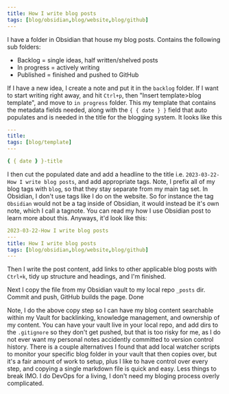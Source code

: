 ```yaml
---
title: How I write blog posts
tags: [blog/obsidian,blog/website,blog/github]
---
```

I have a folder in Obsidian that house my blog posts. Contains the following sub folders:
- Backlog = single ideas, half written/shelved posts
- In progress = actively writing
- Published = finished and pushed to GitHub

If I have a new idea, I create a note and put it in the `backlog` folder. If I want to start writing right away, and hit `Ctrl+p`, then "Insert template>blog template", and move to `in progress` folder. This my template that contains the metadata fields needed, along with the `{ { date } }` field that auto populates and is needed in the title for the blogging system. It looks like this
```yaml
---
title: 
tags: [blog/template]
---

{ { date } }-title
```

I then cut the populated date and add a headline to the title i.e. `2023-03-22-How I write blog posts`, and add appropriate tags. Note, I prefix all of my blog tags with `blog`, so that they stay separate from my main tag set. In Obsidian, I don't use tags like I do on the website. So for instance the tag `Obsidian` would not be a tag inside of Obsidian, it would instead be it's own note, which I call a tagnote. You can read my how I use Obsidian post to learn more about this. Anyways, it'd look like this:
```yaml
2023-03-22-How I write blog posts
---
title: How I write blog posts
tags: [blog/obsidian,blog/website,blog/github]
---
```

Then I write the post content, add links to other applicable blog posts with `Ctrl+k`, tidy up structure and headings, and I'm finished.

Next I copy the file from my Obsidian vault to my local repo `_posts` dir. Commit and push, GitHub builds the page. Done

Note, I do the above copy step so I can have my blog content searchable within my Vault for backlinking, knowledge management, and ownership of my content. You can have your vault live in your local repo, and add dirs to the `.gitignore` so they don't get pushed, but that is too risky for me, as I do not ever want my personal notes accidently committed to version control history. There is a couple alternatives I found that add local watcher scripts to monitor your specific blog folder in your vault that then copies over, but it's a fair amount of work to setup, plus I like to have control over every step, and copying a single markdown file is quick and easy. Less things to break IMO. I do DevOps for a living, I don't need my bloging process overly complicated. 